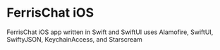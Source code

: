 # FerrisChat iOS
FerrisChat iOS app written in Swift and SwiftUI
uses Alamofire, SwiftUI, SwiftyJSON, KeychainAccess, and Starscream
